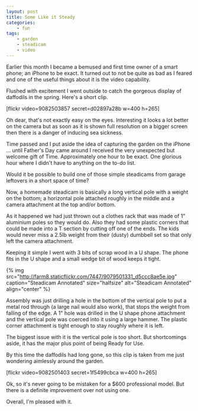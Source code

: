 ```yaml
---
layout: post
title: Some Like it Steady
categories:
    - fun
tags:
    - garden
    - steadicam
    - video
---
```


Earlier this month I became a bemused and first time owner of a smart phone; an iPhone to be exact. It turned out to not be quite as bad as I feared and one of the useful things about it is the video capability.

Flushed with excitement I went outside to catch the gorgeous display of daffodils in the spring. Here's a short clip.

[flickr video=9082503857 secret=d02897a28b w=400 h=265]

Oh dear, that's not exactly easy on the eyes. Interesting it looks a lot better on the camera but as soon as it is shown full resolution on a bigger screen then there is a danger of inducing sea sickness.

Time passed and I put aside the idea of capturing the garden on the iPhone ... until Father's Day came around I received the very unexpected but welcome gift of Time. Approximately one hour to be exact. One glorious hour where I didn't have to anything on the to-do list.

Would it be possible to build one of those simple steadicams from garage leftovers in a short space of time?

Now, a homemade steadicam is basically a long vertical pole with a weight on the bottom; a horizontal pole attached roughly in the middle and a camera attachment at the top and/or bottom.

As it happened we had just thrown out a clothes rack that was made of 1" aluminium poles so they would do. Also they had some plastic corners that could be made into a T section by cutting off one of the ends. The kids would never miss a 2.5lb weight from their (dusty) dumbbell set so that only left the camera attachment.

Keeping it simple I went with 3 bits of scrap wood in a U shape. The phone fits in the U shape and a small wedge bit of wood keeps it tight.

{% img src="http://farm8.staticflickr.com/7447/9079501331_d5ccc8ae5e.jpg" caption="Steadicam Annotated" size="halfsize" alt="Steadicam Annotated" align="center" %}

Assembly was just drilling a hole in the bottom of the vertical pole to put a metal rod through (a large nail would also work), that stops the weight from falling of the edge. A 1" hole was drilled in the U shape phone attachment and the vertical pole was coerced into it using a large hammer. The plastic corner attachment is tight enough to stay roughly where it is left.

The biggest issue with it is the vertical pole is too short. But shortcomings aside, it has the major plus point of being Ready for Use.

By this time the daffodils had long gone, so this clip is taken from me just wondering aimlessly around the garden.

[flickr video=9082501403 secret=1f5499cbca w=400 h=265]

Ok, so it's never going to be mistaken for a $600 professional model. But there is a definite improvement over not using one.

Overall, I'm pleased with it.